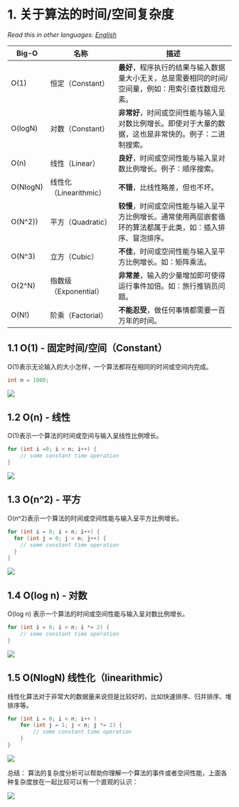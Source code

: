 # 1. 关于算法的时间/空间复杂度

_Read this in other languages:_
[_English_](README.en-US.md)

|Big-O|名称|描述|
|---|---|---|
|O(1)|恒定（Constant）|**最好**，程序执行的结果与输入数据量大小无关，总是需要相同的时间/空间量，例如：用索引查找数组元素。|
|O(logN)|对数（Constant）|**非常好**，时间或空间性能与输入呈对数比例增长。即使对于大量的数据，这也是非常快的。例子：二进制搜索。|
|O(n)|线性（Linear）|**良好**，时间或空间性能与输入呈对数比例增长。例子：顺序搜索。|
|O(NlogN)|线性化（Linearithmic）|**不错**，比线性略差，但也不坏。|
|O(N^2))|平方（Quadratic）|**较慢**，时间或空间性能与输入呈平方比例增长。通常使用两层嵌套循环的算法都属于此类，如：插入排序、冒泡排序。|
|O(N^3)|立方（Cubic）|**不佳**，时间或空间性能与输入呈平方比例增长。如：矩阵乘法。|
|O(2^N)|指数级（Exponential）|**非常差**，输入的少量增加即可使得运行事件加倍。如：旅行推销员问题。|
|O(N!)|阶乘（Factorial）|**不能忍受**，做任何事情都需要一百万年的时间。|

## 1.1 O(1) - 固定时间/空间（Constant）

O(1)表示无论输入的大小怎样，一个算法都将在相同的时间或空间内完成。

```java
int n = 1000;
```

![](https://gitee.com/geekhall/pic/raw/main/img/20210919_o_01.png)

## 1.2 O(n) - 线性

O(1)表示一个算法的时间或空间与输入呈线性比例增长。

```java
for (int i =0; i < n; i++) {
    // some constant time operation
}
```

![](https://gitee.com/geekhall/pic/raw/main/img/20210919_o_02.png)

## 1.3 O(n^2) - 平方

O(n^2)表示一个算法的时间或空间性能与输入呈平方比例增长。

```java
for (int i = 0; i < n; i++) {
  for (int j = 0; j < n; j++) {
    // some constant time operation
  }
}
```

![](https://gitee.com/geekhall/pic/raw/main/img/20210919_o_03.png)

## 1.4 O(log n) - 对数

O(log n) 表示一个算法的时间或空间性能与输入呈对数比例增长。

```java
for (int i = 0; i < n; i *= 2) {
    // some constant time operation
}
```

![](https://gitee.com/geekhall/pic/raw/main/img/20210919_O_04.png)

## 1.5 O(NlogN) 线性化（linearithmic）

线性化算法对于非常大的数据量来说但是比较好的，比如快速排序、归并排序、堆排序等。

```java
for (int i = 0; i < n; i++ )
    for (int j = 1; j < n; j *= 2) {
        // some constant time operation
    }
}
```

![](https://gitee.com/geekhall/pic/raw/main/img/20210919_O_05.png)

总结：
算法的复杂度分析可以帮助你理解一个算法的事件或者空间性能，上面各种复杂度放在一起比较可以有一个直观的认识：

![](https://gitee.com/geekhall/pic/raw/main/img/20210919_O_06.png)
